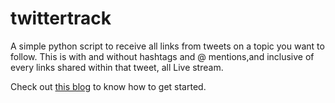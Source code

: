 # twittertrack

A simple python script to receive all links from tweets on a topic you want to follow. This is with and without hashtags and @ mentions,and inclusive of every links shared within that tweet, all Live stream.


Check out [this blog](https://medium.com/@enfageorge/twittertrack-tracking-tweets-using-tweepy-beginnerproject-da28ceee6348) to know how to get started.
